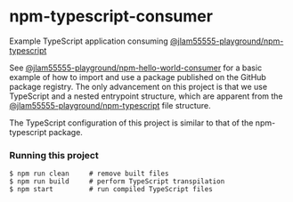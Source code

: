 # npm-typescript-consumer
Example TypeScript application consuming [@jlam55555-playground/npm-typescript][1]

See [@jlam55555-playground/npm-hello-world-consumer][2] for a basic example of how to import and use a package published on the GitHub package registry. The only advancement on this project is that we use TypeScript and a nested entrypoint structure, which are apparent from the [@jlam55555-playground/npm-typescript][1] file structure.

The TypeScript configuration of this project is similar to that of the npm-typescript package.

### Running this project
```shell script
$ npm run clean     # remove built files
$ npm run build     # perform TypeScript transpilation
$ npm start         # run compiled TypeScript files
```

[1]: https://www.github.com/jlam55555-playground/npm-typescript
[2]: https://www.github.com/jlam55555-playground/npm-hello-world-consumer
